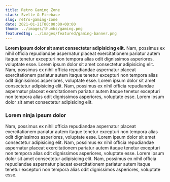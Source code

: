 ```yaml
---
title: Retro Gaming Zone
stack: Svelte & Firebase
slug: retro-gaming-zone
date: 2021-01-21T00:00:00+00:00
thumb: ../images/thumbs/gaming.png
featuredImg: ../images/featured/gaming-banner.png
---
```


**Lorem ipsum dolor sit amet consectetur adipisicing elit.** Nam, possimus ex nihil officia repudiandae aspernatur placeat exercitationem pariatur autem itaque tenetur excepturi non tempora alias odit dignissimos asperiores, voluptate esse. Lorem ipsum dolor sit amet consectetur adipisicing elit. Nam, possimus ex nihil officia repudiandae aspernatur placeat exercitationem pariatur autem itaque tenetur excepturi non tempora alias odit dignissimos asperiores, voluptate esse. Lorem ipsum dolor sit amet consectetur adipisicing elit. Nam, possimus ex nihil officia repudiandae aspernatur placeat exercitationem pariatur autem itaque tenetur excepturi non tempora alias odit dignissimos asperiores, voluptate esse. Lorem ipsum dolor sit amet consectetur adipisicing elit.

### Lorem ninja ipsum dolor

Nam, possimus ex nihil officia repudiandae aspernatur placeat exercitationem pariatur autem itaque tenetur excepturi non tempora alias odit dignissimos asperiores, voluptate esse. Lorem ipsum dolor sit amet consectetur adipisicing elit. Nam, possimus ex nihil officia repudiandae aspernatur placeat exercitationem pariatur autem itaque tenetur excepturi non tempora alias odit dignissimos asperiores, voluptate esse. Lorem ipsum dolor sit amet consectetur adipisicing elit. Nam, possimus ex nihil officia repudiandae aspernatur placeat exercitationem pariatur autem itaque tenetur excepturi non tempora alias odit dignissimos asperiores, voluptate esse.
